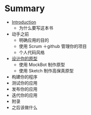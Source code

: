 # Summary

* [Introduction](README.md)
   * 为什么要写这本书
* 动手之前
   * 明确应用的目的
   * 使用 Scrum ＋github 管理你的项目
   * 个人代码风格
* [设计你的原型](she_ji_ni_de_yuan_xing.md)
   * 使用 MockBot 制作原型
   * 使用 Sketch 制作高保真原型
* 构建你的程序
* 测试你的应用
* 发布你的应用
* 迭代你的应用
* 附录
* 之后该做什么


